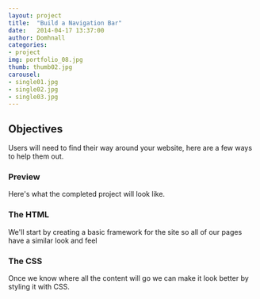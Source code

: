 ```yaml
---
layout: project
title:  "Build a Navigation Bar"
date:   2014-04-17 13:37:00
author: Domhnall
categories:
- project
img: portfolio_08.jpg
thumb: thumb02.jpg
carousel:
- single01.jpg
- single02.jpg
- single03.jpg
---
```


## Objectives
Users will need to find their way around your website, here are a few ways to help them out.

### Preview
Here's what the completed project will look like.


### The HTML
We'll start by creating a basic framework for the site so all of our pages have a similar look and feel

### The CSS
Once we know where all the content will go we can make it look better by styling it with CSS.